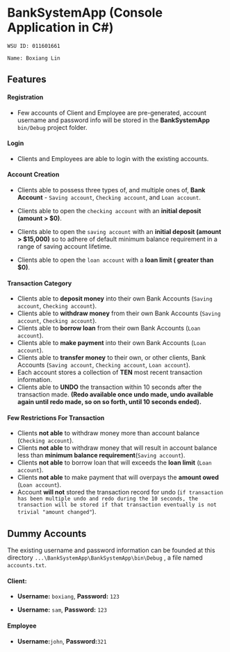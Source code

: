 # BankSystemApp (Console Application in C#)

`WSU ID: 011601661`

`Name: Boxiang Lin`

## Features

#### Registration

- Few accounts of Client and Employee are pre-generated, account username and password info will be stored in the **BankSystemApp** `bin/Debug` project folder.

  

#### Login	

- Clients and Employees are able to login with the existing accounts.

  

#### Account Creation

- Clients able to possess three types of, and multiple ones of, **Bank Account** - `Saving account`, `Checking account`, and `Loan account`.

- Clients able to open the `checking account` with an **initial deposit (amount > $0)**.
- Clients able to open the `saving account` with an **initial deposit (amount > $15,000)** so to adhere of default minimum balance requirement in a range of saving account lifetime.
- Clients able to open the `loan account` with a **loan limit ( greater than $0)**.



#### Transaction Category

- Clients able to **deposit money** into their own Bank Accounts (`Saving account`, `Checking account`).
- Clients able to **withdraw money** from their own Bank Accounts (`Saving account`, `Checking account`).
- Clients able to **borrow loan** from their own Bank Accounts (`Loan account`).
- Clients able to **make payment** into their own Bank Accounts (`Loan account`).
- Clients able to **transfer money** to their own, or other clients, Bank Accounts (`Saving account`, `Checking account`, `Loan account`).
- Each account stores a collection of **TEN** most recent transaction information. 
- Clients able to **UNDO** the transaction within 10 seconds after the transaction made. **(Redo available once undo made, undo available again until redo made, so on so forth, until 10 seconds ended).**



#### Few Restrictions For Transaction

- Clients **not able** to withdraw money more than account balance (`Checking account`).
- Clients **not able** to withdraw money that will result in account balance less than **minimum balance requirement**(`Saving account`).
- Clients **not able** to borrow loan that will exceeds the **loan limit** (`Loan account`).
- Clients **not able** to make payment that will overpays the **amount owed** (`Loan account`).
- Account **will not** stored the transaction record for undo (`if transaction has been multiple undo and redo during the 10 seconds, the transaction will be stored if that transaction eventually is not trivial "amount changed"`).



## Dummy Accounts

The existing username and password information can be founded at this directory `...\BankSystemApp\BankSystemApp\bin\Debug` , a file named `accounts.txt`.

#### Client:

- **Username:** `boxiang`, **Password:** `123`

- **Username:** `sam`, **Password:** `123`

  

#### Employee

- **Username:**`john`, **Password:**`321`



 



